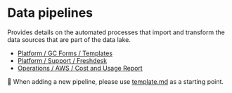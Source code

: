 # Data pipelines
Provides details on the automated processes that import and transform the data sources that are part of the data lake.

- [Platform / GC Forms / Templates](./platform/gc-forms/templates.md)
- [Platform / Support / Freshdesk](./platform/support/freshdesk.md)
- [Operations / AWS / Cost and Usage Report](./operations/aws/cost-and-usage-report.md)

:page_facing_up: When adding a new pipeline, please use [template.md](./template.md) as a starting point.